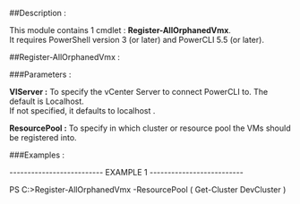 ﻿##Description :



This module contains 1 cmdlet : **Register-AllOrphanedVmx**.  
It requires PowerShell version 3
 (or later) and PowerCLI 5.5 (or later).



##Register-AllOrphanedVmx :



###Parameters :



**VIServer :** To specify the vCenter Server to connect PowerCLI to.
The default is Localhost.  
If not specified, it defaults to localhost .



**ResourcePool :** To specify in which cluster or resource pool the VMs should be registered into.  



###Examples :



-------------------------- EXAMPLE 1 --------------------------

PS C:\>Register-AllOrphanedVmx -ResourcePool ( Get-Cluster DevCluster )











